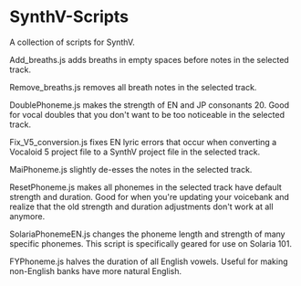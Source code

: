 # SynthV-Scripts
A collection of scripts for SynthV.

Add_breaths.js adds breaths in empty spaces before notes in the selected track.

Remove_breaths.js removes all breath notes in the selected track.

DoublePhoneme.js makes the strength of EN and JP consonants 20. Good for vocal doubles that you don't want to be too noticeable in the selected track.

Fix_V5_conversion.js fixes EN lyric errors that occur when converting a Vocaloid 5 project file to a SynthV project file in the selected track.

MaiPhoneme.js slightly de-esses the notes in the selected track.

ResetPhoneme.js makes all phonemes in the selected track have default strength and duration. Good for when you're updating your voicebank and realize that the old strength and duration adjustments don't work at all anymore.

SolariaPhonemeEN.js changes the phoneme length and strength of many specific phonemes. This script is specifically geared for use on Solaria 101.

FYPhoneme.js halves the duration of all English vowels. Useful for making non-English banks have more natural English.
